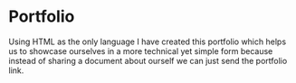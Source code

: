 # Portfolio
Using HTML as the only language I have created this portfolio which helps us to showcase ourselves in a more technical yet simple form because instead of sharing a document about ourself we can just send the portfolio link.
